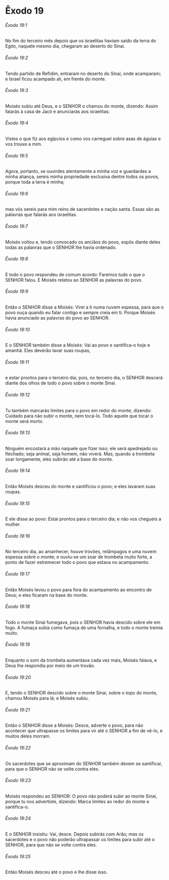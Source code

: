 # Êxodo 19

###### Êxodo 19:1

No fim do terceiro mês depois que os israelitas haviam saído da terra do Egito, naquele mesmo dia, chegaram ao deserto do Sinai.

###### Êxodo 19:2

Tendo partido de Refidim, entraram no deserto do Sinai, onde acamparam; e Israel ficou acampado ali, em frente do monte.

###### Êxodo 19:3

Moisés subiu até Deus, e o SENHOR o chamou do monte, dizendo: Assim falarás à casa de Jacó e anunciarás aos israelitas:

###### Êxodo 19:4

Vistes o que fiz aos egípcios e como vos carreguei sobre asas de águias e vos trouxe a mim.

###### Êxodo 19:5

Agora, portanto, se ouvirdes atentamente a minha voz e guardardes a minha aliança, sereis minha propriedade exclusiva dentre todos os povos, porque toda a terra é minha;

###### Êxodo 19:6

mas vós sereis para mim reino de sacerdotes e nação santa. Essas são as palavras que falarás aos israelitas.

###### Êxodo 19:7

Moisés voltou e, tendo convocado os anciãos do povo, expôs diante deles todas as palavras que o SENHOR lhe havia ordenado.

###### Êxodo 19:8

E todo o povo respondeu de comum acordo: Faremos tudo o que o SENHOR falou. E Moisés relatou ao SENHOR as palavras do povo.

###### Êxodo 19:9

Então o SENHOR disse a Moisés: Virei a ti numa nuvem espessa, para que o povo ouça quando eu falar contigo e sempre creia em ti. Porque Moisés havia anunciado as palavras do povo ao SENHOR.

###### Êxodo 19:10

E o SENHOR também disse a Moisés: Vai ao povo e santifica-o hoje e amanhã. Eles deverão lavar suas roupas,

###### Êxodo 19:11

e estar prontos para o terceiro dia; pois, no terceiro dia, o SENHOR descerá diante dos olhos de todo o povo sobre o monte Sinai.

###### Êxodo 19:12

Tu também marcarás limites para o povo em redor do monte, dizendo: Cuidado para não subir o monte, nem tocá-lo. Todo aquele que tocar o monte será morto.

###### Êxodo 19:13

Ninguém encostará a mão naquele que fizer isso; ele será apedrejado ou flechado; seja animal, seja homem, não viverá. Mas, quando a trombeta soar longamente, eles subirão até a base do monte.

###### Êxodo 19:14

Então Moisés desceu do monte e santificou o povo; e eles lavaram suas roupas.

###### Êxodo 19:15

E ele disse ao povo: Estai prontos para o terceiro dia; e não vos chegueis a mulher.

###### Êxodo 19:16

No terceiro dia, ao amanhecer, houve trovões, relâmpagos e uma nuvem espessa sobre o monte; e ouviu-se um soar de trombeta muito forte, a ponto de fazer estremecer todo o povo que estava no acampamento.

###### Êxodo 19:17

Então Moisés levou o povo para fora do acampamento ao encontro de Deus; e eles ficaram na base do monte.

###### Êxodo 19:18

Todo o monte Sinai fumegava, pois o SENHOR havia descido sobre ele em fogo. A fumaça subia como fumaça de uma fornalha, e todo o monte tremia muito.

###### Êxodo 19:19

Enquanto o som da trombeta aumentava cada vez mais, Moisés falava, e Deus lhe respondia por meio de um trovão.

###### Êxodo 19:20

E, tendo o SENHOR descido sobre o monte Sinai, sobre o topo do monte, chamou Moisés para lá; e Moisés subiu.

###### Êxodo 19:21

Então o SENHOR disse a Moisés: Desce, adverte o povo, para não acontecer que ultrapasse os limites para vir até o SENHOR a fim de vê-lo, e muitos deles morram.

###### Êxodo 19:22

Os sacerdotes que se aproximam do SENHOR também devem se santificar, para que o SENHOR não se volte contra eles.

###### Êxodo 19:23

Moisés respondeu ao SENHOR: O povo não poderá subir ao monte Sinai, porque tu nos advertiste, dizendo: Marca limites ao redor do monte e santifica-o.

###### Êxodo 19:24

E o SENHOR insistiu: Vai, desce. Depois subirás com Arão; mas os sacerdotes e o povo não poderão ultrapassar os limites para subir até o SENHOR, para que não se volte contra eles.

###### Êxodo 19:25

Então Moisés desceu até o povo e lhe disse isso.

